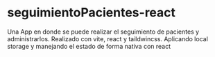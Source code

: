 # seguimientoPacientes-react
 Una App en donde se puede realizar el seguimiento de pacientes y administrarlos. Realizado con vite, react y taildwincss. Aplicando local storage y manejando el estado de forma nativa con react 
